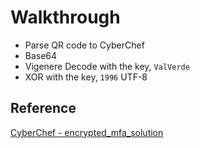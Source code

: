 # Walkthrough
- Parse QR code to CyberChef
- Base64
- Vigenere Decode with the key, `ValVerde`
- XOR with the key, `1996` UTF-8

## Reference
[CyberChef - encrypted_mfa_solution](https://gchq.github.io/CyberChef/#recipe=Parse_QR_Code(false)From_Base64('A-Za-z0-9%2B/%3D',true,false)Vigen%C3%A8re_Decode('ValVerde')XOR(%7B'option':'UTF8','string':'1996'%7D,'Standard',false)&input=iVBORw0KGgoAAAANSUhEUgAAAOEAAADhCAAAAAAb2I2mAAACu0lEQVR42u3bQXbCMAwFQO5/6XbZTev8bwOx6WRFISWMF3qyJD%2B%2BPv16EBISEhISEhISEhISEhISEp4rfFxfP/eNvyB9L31acB8hIeFBwr%2BD0y%2B/ciwc/8rJ56afEhISbi8MImgVMlPw%2BLldXCckJDxb2H/62y3jRZhcd0JCws8SpqnbclJISEj4qcLA3xehguibPu3VO2BCQsIXC6ua99te3VbVJyQkfLYwbpFf98pWtnfj4PmWSQVCQsLXCas6UJBM9cWqNIw%2BMy8lJCS8Sxi0v4I/%2B61mujDJxpGQkHBPYVBSSueE0rJVP0AUF84ICQl3Fwal6LRKlA4Gjb8%2BSAoJCQnPEC6P%2BaQ5WJrsBdORhISERwr7tGpypCdYtslSFiEh4fbCtHsfMNPlCLaa1bIREhJuL0yTuMmS9fK%2BLy2uExISbioMwBe987lxw3Sx0nUiJCTcWRj/c7Pl6/8taMoFX0pISLipcDK0ph39yQ5eGsgJCQmPFK7kTGkhvRpN6raQhISEewqrPlbafF9endlJa0JCwj2Fya7reh563K2brKZXOEJCwp2FK338oNKdFqsmO3OEhIRnCKsnjdek75r1hamlHTAhIeFdwnSQZ5yDpWcrVs5brE9BExIS3ioMNon9zWmGViVshISERwpTQ9AXmyxo95F7vX9ISEh4lzCYQX5OwhYsZfBcQkLCg4R9/KrOggUlqjSgJn1AQkLCPYXpNY6RaYstSACX9q%2BEhIR7Ch/XV1ICCjKqpsVWrRghIeEZwrQwFXe5Fo5V/Pne%2BnkLQkLC%2B4XpbGI8krwQkcebxNn%2BISEh4e7CPreqflsVhwkJCf%2BTMG2TBUuUBMrl/SEhIeH9wuDTVFOdxkjfe8sOmJCQ8HXCvuZdHavoX02ODRESEm4q/KiLkJCQkJCQkJCQkJCQkJCQ8IzrG5wpDyP0poo/AAAAAElFTkSuQmCC)